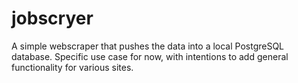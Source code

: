 # jobscryer
 A simple webscraper that pushes the data into a local PostgreSQL database. Specific use case for now, with intentions to add general functionality for various sites.
